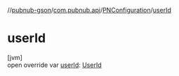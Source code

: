 //[pubnub-gson](../../../index.md)/[com.pubnub.api](../index.md)/[PNConfiguration](index.md)/[userId](user-id.md)

# userId

[jvm]\
open override var [userId](user-id.md): [UserId](../../../../pubnub-gson/com.pubnub.api/-user-id/index.md)
